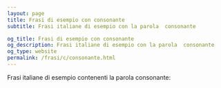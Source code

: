 ```yaml
---
layout: page
title: Frasi di esempio con consonante 
subtitle: Frasi italiane di esempio con la parola  consonante

og_title: Frasi di esempio con consonante 
og_description: Frasi italiane di esempio con la parola  consonante
og_type: website
permalink: /frasi/c/consonante.html
---
```


Frasi italiane di esempio contenenti la parola consonante:


